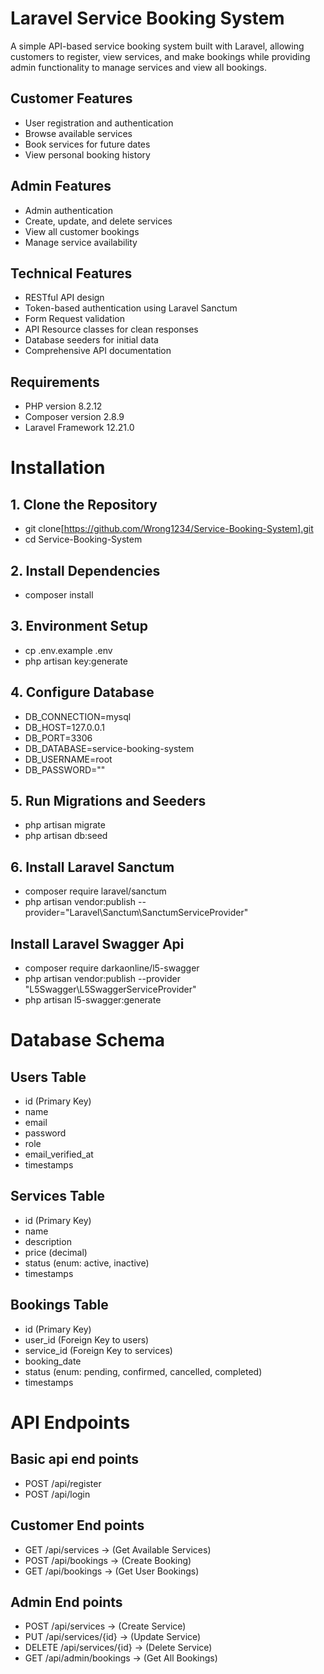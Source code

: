 # Laravel Service Booking System

A simple API-based service booking system built with Laravel, allowing customers to register, view services, and make bookings while providing admin functionality to manage services and view all bookings.

## Customer Features

- User registration and authentication
- Browse available services
- Book services for future dates
- View personal booking history

## Admin Features

- Admin authentication
- Create, update, and delete services
- View all customer bookings
- Manage service availability

## Technical Features

- RESTful API design
- Token-based authentication using Laravel Sanctum
- Form Request validation
- API Resource classes for clean responses
- Database seeders for initial data
- Comprehensive API documentation

## Requirements

- PHP version 8.2.12
- Composer version 2.8.9
- Laravel Framework 12.21.0

# Installation

## 1. Clone the Repository
- git clone[https://github.com/Wrong1234/Service-Booking-System].git
- cd Service-Booking-System

## 2. Install Dependencies
- composer install

## 3. Environment Setup
- cp .env.example .env
- php artisan key:generate

## 4. Configure Database

- DB_CONNECTION=mysql
- DB_HOST=127.0.0.1
- DB_PORT=3306
- DB_DATABASE=service-booking-system
- DB_USERNAME=root
- DB_PASSWORD=""

## 5. Run Migrations and Seeders

- php artisan migrate
- php artisan db:seed

## 6. Install Laravel Sanctum
- composer require laravel/sanctum
- php artisan vendor:publish --provider="Laravel\Sanctum\SanctumServiceProvider"

## Install Laravel Swagger Api
- composer require darkaonline/l5-swagger
- php artisan vendor:publish --provider "L5Swagger\L5SwaggerServiceProvider"
- php artisan l5-swagger:generate

# Database Schema
## Users Table
- id (Primary Key)
- name
- email
- password
- role
- email_verified_at
- timestamps

## Services Table

- id (Primary Key)
- name
- description
- price (decimal)
- status (enum: active, inactive)
- timestamps

## Bookings Table

- id (Primary Key)
- user_id (Foreign Key to users)
- service_id (Foreign Key to services)
- booking_date
- status (enum: pending, confirmed, cancelled, completed)
- timestamps

# API Endpoints

## Basic api end points
- POST /api/register
- POST /api/login

## Customer End points
- GET /api/services -> (Get Available Services)
- POST /api/bookings -> (Create Booking)
- GET /api/bookings -> (Get User Bookings)

## Admin End points
- POST /api/services -> (Create Service)
- PUT /api/services/{id} -> (Update Service)
- DELETE /api/services/{id} -> (Delete Service)
- GET /api/admin/bookings -> (Get All Bookings)


